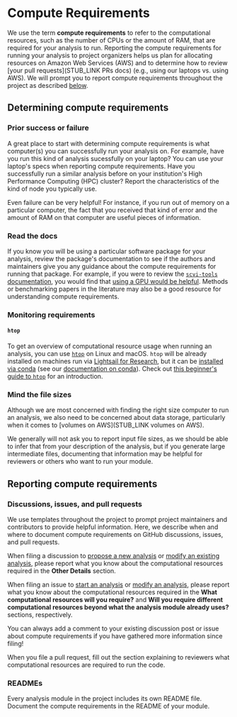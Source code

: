 # Compute Requirements

We use the term **compute requirements** to refer to the computational resources, such as the number of CPUs or the amount of RAM, that are required for your analysis to run.
Reporting the compute requirements for running your analysis to project organizers helps us plan for allocating resources on Amazon Web Services (AWS) and to determine how to review [your pull requests](STUB_LINK PRs docs) (e.g., using our laptops vs. using AWS).
We will prompt you to report compute requirements throughout the project as described [below](#reporting-compute-requirements).

## Determining compute requirements

### Prior success or failure

A great place to start with determining compute requirements is what computer(s) you can successfully run your analysis on.
For example, have you run this kind of analysis sucessfully on your laptop?
You can use your laptop's specs when reporting compute requirements.
Have you successfully run a similar analysis before on your institution's High Performance Computing (HPC) cluster?
Report the characteristics of the kind of node you typically use.

Even failure can be very helpful!
For instance, if you run out of memory on a particular computer, the fact that you received that kind of error and the amount of RAM on that computer are useful pieces of information.

### Read the docs

If you know you will be using a particular software package for your analysis, review the package's documentation to see if the authors and maintainers give you any guidance about the compute requirements for running that package.
For example, if you were to review the [`scvi-tools` documentation](https://docs.scvi-tools.org/en/stable/index.html), you would find that [using a GPU would be helpful](https://docs.scvi-tools.org/en/stable/installation.html#gpu).
Methods or benchmarking papers in the literature may also be a good resource for understanding compute requirements.

### Monitoring requirements

#### `htop`

To get an overview of computational resource usage when running an analysis, you can use [`htop`](https://htop.dev/) on Linux and macOS.
`htop` will be already installed on machines run via [Lightsail for Research](STUB_LINK), but it can be [installed via conda](https://anaconda.org/conda-forge/htop) (see our [documentation on conda](software-requirements.md#adding-software-to-the-environment-and-tracking-installed-software)).
Check out [this beginner's guide to `htop`](https://spin.atomicobject.com/htop-guide/) for an introduction.

<!-- TODO: Do we think this is likely to be useful or just overwhelming?

#### Code profiling

You can also use [code profiling](https://en.wikipedia.org/wiki/Profiling_(computer_programming)) to measure the resources used by your code.
A full discussion of code profiling is beyond the scope of this documentation, but we include links to tools and tutorials you may find helpful below.

* [`memory-profiler` for Python](https://pypi.org/project/memory-profiler/) (also [available on conda](https://anaconda.org/anaconda/memory_profiler))
* [Memory section of the first edition of _Advanced R_ by Hadley Wickham](http://adv-r.had.co.nz/memory.html)

-->
### Mind the file sizes

Although we are most concerned with finding the right size computer to run an analysis, we also need to be concerned about data storage, particularly when it comes to [volumes on AWS](STUB_LINK volumes on AWS).
<!-- TODO: talk about `du` and `ls`? -->

We generally will not ask you to report input file sizes, as we should be able to infer that from your description of the analysis, but if you generate large intermediate files, documenting that information may be helpful for reviewers or others who want to run your module.

## Reporting compute requirements

### Discussions, issues, and pull requests

We use templates throughout the project to prompt project maintainers and contributors to provide helpful information.
Here, we describe when and where to document compute requirements on GitHub discussions, issues, and pull requests.

When filing a discussion to [propose a new analysis](https://github.com/AlexsLemonade/OpenScPCA-analysis/discussions/new?category=propose-a-new-analysis) or [modify an existing analysis](https://github.com/AlexsLemonade/OpenScPCA-analysis/discussions/new?category=modify-an-existing-analysis), please report what you know about the computational resources required in the **Other Details** section.

When filing an issue to [start an analysis](STUB_LINK) or [modify an analysis](STUB_LINK), please report what you know about the computational resources required in the **What computational resources will you require?** and **Will you require different computational resources beyond what the analysis module already uses?** sections, respectively.

You can always add a comment to your existing discussion post or issue about compute requirements if you have gathered more information since filing!

<!-- TODO: Update to use exact language from https://github.com/AlexsLemonade/OpenScPCA-analysis/pull/195/-->
When you file a pull request, fill out the section explaining to reviewers what computational resources are required to run the code.

### READMEs

Every analysis module in the project includes its own README file.
Document the compute requirements in the README of your module.